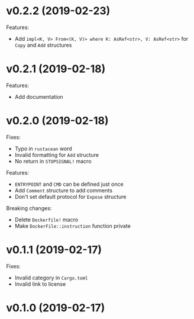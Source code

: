 # v0.2.2 (2019-02-23)
Features:
* Add `impl<K, V> From<(K, V)> where K: AsRef<str>, V: AsRef<str>` for `Copy` and `Add` structures

# v0.2.1 (2019-02-18)
Features:
* Add documentation

# v0.2.0 (2019-02-18)
Fixes:
* Typo in `rustacean` word
* Invalid formatting for `Add` structure
* No return in `STOPSIGNAL!` macro

Features:
* `ENTRYPOINT` and `CMD` can be defined just once
* Add `Comment` structure to add comments
* Don't set default protocol for `Expose` structure

Breaking changes:
* Delete `Dockerfile!` macro
* Make `DockerFile::instruction` function private

# v0.1.1 (2019-02-17)
Fixes:
* Invalid category in `Cargo.toml`
* Invalid link to license

# v0.1.0 (2019-02-17)
